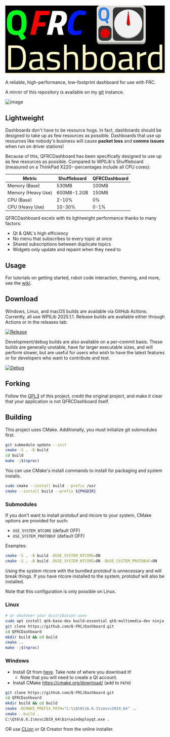 ![QFRCDashboard](QFRCDashboard-display.png "QFRCDashboard")

A reliable, high-performance, low-footprint dashboard for use with FRC.

A mirror of this repository is available on my [git](https://git.swurl.xyz/Q-FRC/Dashboard.git) instance.

![image](https://github.com/user-attachments/assets/b216db27-c499-437b-9e97-783138906dd6)

## Lightweight
Dashboards don't have to be resource hogs. In fact, dashboards should be designed to take up as few resources as possible. Dashboards that use up resources like nobody's business will cause **packet loss** and **comms issues** when run on driver stations!

Because of this, QFRCDashboard has been specifically designed to use up as few resources as possible. Compared to WPILib's Shuffleboard (measured on a ThinkPad X220--percentages include all CPU cores):

| Metric            | Shuffleboard  | QFRCDashboard |
| ----------------- | ------------- | ------------- |
| Memory (Base)     | 530MB         | 100MB         |
| Memory (Heavy Use)| 600MB-1.2GB   | 150MB         |
| CPU (Base)        | 2-10%         | 0%          |
| CPU (Heavy Use)   | 10-30%        | 0-1%          |

QFRCDashboard excels with its lightweight performance thanks to many factors:
- Qt & QML's high efficiency
- No menu that subscribes to every topic at once
- Shared subscriptions between duplicate topics
- Widgets only update and repaint when they need to

## Usage
For tutorials on getting started, robot code interaction, theming, and more, see the [wiki](https://github.com/Q-FRC/Dashboard/wiki).

## Download
Windows, Linux, and macOS builds are available via GitHub Actions. Currently, all use WPILib 2025.1.1. Release builds are available either through Actions or in the releases tab:

[![Release](https://github.com/Q-FRC/Dashboard/actions/workflows/trigger_release.yml/badge.svg)](https://github.com/Q-FRC/Dashboard/actions/workflows/trigger_release.yml)

Development/debug builds are also available on a per-commit basis. These builds are generally unstable, have far larger executable sizes, and will perform slower, but are useful for users who wish to have the latest features or for developers who want to contribute and test.

[![Debug](https://github.com/Q-FRC/Dashboard/actions/workflows/trigger_builds.yml/badge.svg)](https://github.com/Q-FRC/Dashboard/actions/workflows/trigger_builds.yml)

## Forking
Follow the [GPL3](LICENSE) of this project, credit the original project, and make it clear that your application is not QFRCDashboard itself.

## Building
This project uses CMake. Additionally, you must initialize git submodules first.

```bash
git submodule update --init
cmake -S . -B build
cd build
make -j$(nproc)
```

You can use CMake's install commands to install for packaging and system installs.

```bash
sudo cmake --install build --prefix /usr
cmake --install build --prefix ${PKGDIR}
```

### Submodules
If you don't want to install protobuf and ntcore to your system, CMake options are provided for such:

- `USE_SYSTEM_NTCORE` (default OFF)
- `USE_SYSTEM_PROTOBUF` (default OFF)

Examples:

```bash
cmake -S . -B build -DUSE_SYSTEM_NTCORE=ON
cmake -S . -B build -DUSE_SYSTEM_NTCORE=ON -DUSE_SYSTEM_PROTOBUF=ON
```

Using the system ntcore with the bundled protobuf is unnecessary and will break things. If you have ntcore installed to the system, protobuf will also be installed.

Note that this configuration is only possible on Linux.

### Linux
```bash
# or whatever your distribution uses
sudo apt install qt6-base-dev build-essential qt6-multimedia-dev ninja-build
git clone https://github.com/Q-FRC/Dashboard.git
cd QFRCDashboard
mkdir build && cd build
cmake ..
make -j$(nproc)
```

### Windows
- Install Qt from [here](https://www.qt.io/download-qt-installer-oss). Take note of where you download it!
  * Note that you will need to create a Qt account.
- Install CMake https://cmake.org/download/ (add to `PATH`)
```bash
git clone https://github.com/Q-FRC/Dashboard.git
cd QFRCDashboard
mkdir build && cd build
cmake -DCMAKE_PREFIX_PATH="C:\\Qt6\\6.6.1\\msvc2019_64" ..
cmake --build .
C:\Qt6\6.6.1\msvc2019_64\bin\windeployqt.exe .
```
OR use [CLion](https://www.jetbrains.com/clion/) or Qt Creator from the online installer.
